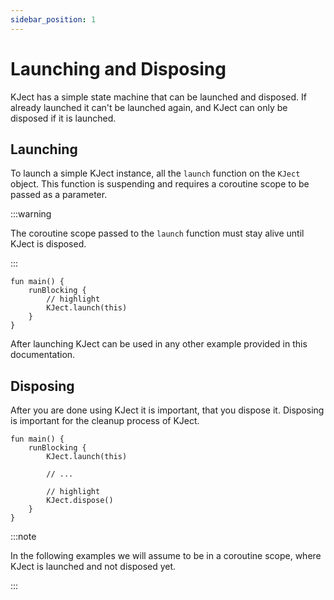 ```yaml
---
sidebar_position: 1
---
```


# Launching and Disposing
KJect has a simple state machine that can be launched and disposed.
If already launched it can't be launched again, and KJect can only be disposed if it is launched.

## Launching
To launch a simple KJect instance, all the `launch` function on the `KJect` object.
This function is suspending and requires a coroutine scope to be passed as a parameter.

:::warning

The coroutine scope passed to the `launch` function must stay alive until KJect is disposed.

:::

```
fun main() {
    runBlocking {
        // highlight
        KJect.launch(this)
    }
}
```

After launching KJect can be used in any other example provided in this documentation.

## Disposing
After you are done using KJect it is important, that you dispose it.
Disposing is important for the cleanup process of KJect.

```
fun main() {
    runBlocking {
        KJect.launch(this)
        
        // ...
             
        // highlight
        KJect.dispose()
    }
}
```

:::note

In the following examples we will assume to be in a coroutine scope, where KJect is launched and not disposed yet.

:::